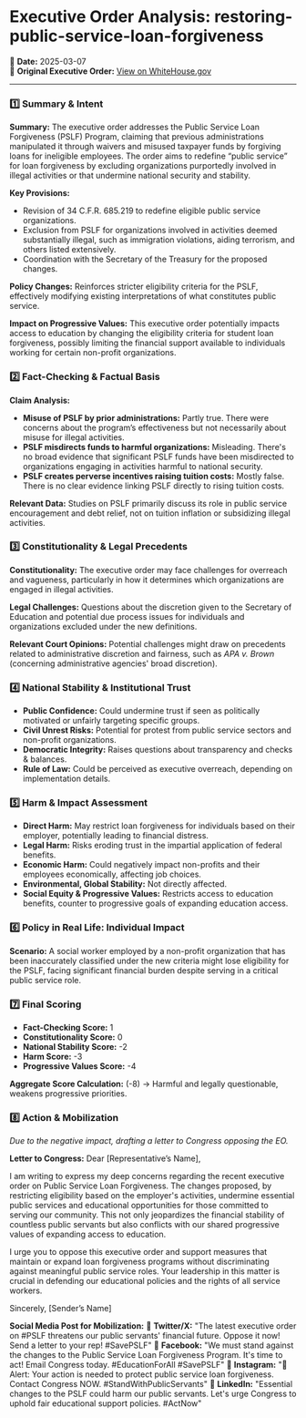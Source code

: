 # Executive Order Analysis: restoring-public-service-loan-forgiveness

📅 **Date:** 2025-03-07  
🔗 **Original Executive Order:** [View on WhiteHouse.gov](https://www.whitehouse.gov/presidential-actions/2025/03/restoring-public-service-loan-forgiveness/)

---

### 1️⃣ Summary & Intent

**Summary:** The executive order addresses the Public Service Loan Forgiveness (PSLF) Program, claiming that previous administrations manipulated it through waivers and misused taxpayer funds by forgiving loans for ineligible employees. The order aims to redefine “public service” for loan forgiveness by excluding organizations purportedly involved in illegal activities or that undermine national security and stability.

**Key Provisions:**
- Revision of 34 C.F.R. 685.219 to redefine eligible public service organizations.
- Exclusion from PSLF for organizations involved in activities deemed substantially illegal, such as immigration violations, aiding terrorism, and others listed extensively.
- Coordination with the Secretary of the Treasury for the proposed changes.

**Policy Changes:** Reinforces stricter eligibility criteria for the PSLF, effectively modifying existing interpretations of what constitutes public service.

**Impact on Progressive Values:** This executive order potentially impacts access to education by changing the eligibility criteria for student loan forgiveness, possibly limiting the financial support available to individuals working for certain non-profit organizations.

### 2️⃣ Fact-Checking & Factual Basis

**Claim Analysis:**
- **Misuse of PSLF by prior administrations:** Partly true. There were concerns about the program’s effectiveness but not necessarily about misuse for illegal activities.
- **PSLF misdirects funds to harmful organizations:** Misleading. There's no broad evidence that significant PSLF funds have been misdirected to organizations engaging in activities harmful to national security.
- **PSLF creates perverse incentives raising tuition costs:** Mostly false. There is no clear evidence linking PSLF directly to rising tuition costs.

**Relevant Data:** Studies on PSLF primarily discuss its role in public service encouragement and debt relief, not on tuition inflation or subsidizing illegal activities.

### 3️⃣ Constitutionality & Legal Precedents

**Constitutionality:** The executive order may face challenges for overreach and vagueness, particularly in how it determines which organizations are engaged in illegal activities. 

**Legal Challenges:** Questions about the discretion given to the Secretary of Education and potential due process issues for individuals and organizations excluded under the new definitions.

**Relevant Court Opinions:** Potential challenges might draw on precedents related to administrative discretion and fairness, such as *APA v. Brown* (concerning administrative agencies' broad discretion).

### 4️⃣ National Stability & Institutional Trust

- **Public Confidence:** Could undermine trust if seen as politically motivated or unfairly targeting specific groups.
- **Civil Unrest Risks:** Potential for protest from public service sectors and non-profit organizations.
- **Democratic Integrity:** Raises questions about transparency and checks & balances.
- **Rule of Law:** Could be perceived as executive overreach, depending on implementation details.

### 5️⃣ Harm & Impact Assessment

- **Direct Harm:** May restrict loan forgiveness for individuals based on their employer, potentially leading to financial distress.
- **Legal Harm:** Risks eroding trust in the impartial application of federal benefits.
- **Economic Harm:** Could negatively impact non-profits and their employees economically, affecting job choices.
- **Environmental, Global Stability:** Not directly affected.
- **Social Equity & Progressive Values:** Restricts access to education benefits, counter to progressive goals of expanding education access.

### 6️⃣ Policy in Real Life: Individual Impact

**Scenario:** A social worker employed by a non-profit organization that has been inaccurately classified under the new criteria might lose eligibility for the PSLF, facing significant financial burden despite serving in a critical public service role.

### 7️⃣ Final Scoring

- **Fact-Checking Score:** 1
- **Constitutionality Score:** 0
- **National Stability Score:** -2
- **Harm Score:** -3
- **Progressive Values Score:** -4

**Aggregate Score Calculation:** (-8) → Harmful and legally questionable, weakens progressive priorities.

### 8️⃣ Action & Mobilization

*Due to the negative impact, drafting a letter to Congress opposing the EO.*

**Letter to Congress:**
Dear [Representative’s Name],

I am writing to express my deep concerns regarding the recent executive order on Public Service Loan Forgiveness. The changes proposed, by restricting eligibility based on the employer's activities, undermine essential public services and educational opportunities for those committed to serving our community. This not only jeopardizes the financial stability of countless public servants but also conflicts with our shared progressive values of expanding access to education.

I urge you to oppose this executive order and support measures that maintain or expand loan forgiveness programs without discriminating against meaningful public service roles. Your leadership in this matter is crucial in defending our educational policies and the rights of all service workers.

Sincerely,
[Sender’s Name]

**Social Media Post for Mobilization:**
📌 **Twitter/X:** "The latest executive order on #PSLF threatens our public servants' financial future. Oppose it now! Send a letter to your rep! #SavePSLF"
📌 **Facebook:** "We must stand against the changes to the Public Service Loan Forgiveness Program. It's time to act! Email Congress today. #EducationForAll #SavePSLF"
📌 **Instagram:** "📢 Alert: Your action is needed to protect public service loan forgiveness. Contact Congress NOW. #StandWithPublicServants"
📌 **LinkedIn:** "Essential changes to the PSLF could harm our public servants. Let's urge Congress to uphold fair educational support policies. #ActNow"
